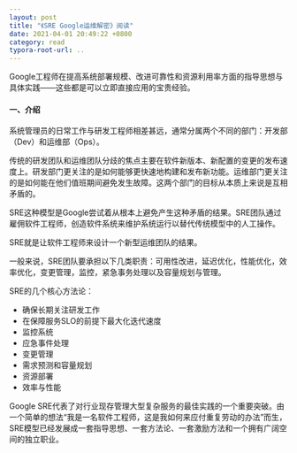 ```yaml
---
layout: post
title: "《SRE Google运维解密》阅读"
date: 2021-04-01 20:49:22 +0800
category: read
typora-root-url: ..
---
```


Google工程师在提高系统部署规模、改进可靠性和资源利用率方面的指导思想与具体实践——这些都是可以立即直接应用的宝贵经验。

<!--more-->

#### 一、介绍

系统管理员的日常工作与研发工程师相差甚远，通常分属两个不同的部门：开发部（Dev）和运维部（Ops）。

传统的研发团队和运维团队分歧的焦点主要在软件新版本、新配置的变更的发布速度上。研发部门更关注的是如何能够更快速地构建和发布新功能。运维部门更关注的是如何能在他们值班期间避免发生故障。这两个部门的目标从本质上来说是互相矛盾的。

SRE这种模型是Google尝试着从根本上避免产生这种矛盾的结果。SRE团队通过雇佣软件工程师，创造软件系统来维护系统运行以替代传统模型中的人工操作。

SRE就是让软件工程师来设计一个新型运维团队的结果。

一般来说，SRE团队要承担以下几类职责：可用性改进，延迟优化，性能优化，效率优化，变更管理，监控，紧急事务处理以及容量规划与管理。

SRE的几个核心方法论：

- 确保长期关注研发工作
- 在保障服务SLO的前提下最大化迭代速度
- 监控系统
- 应急事件处理
- 变更管理
- 需求预测和容量规划
- 资源部署
- 效率与性能

Google SRE代表了对行业现存管理大型复杂服务的最佳实践的一个重要突破。由一个简单的想法“我是一名软件工程师，这是我如何来应付重复劳动的办法”而生，SRE模型已经发展成一套指导思想、一套方法论、一套激励方法和一个拥有广阔空间的独立职业。

